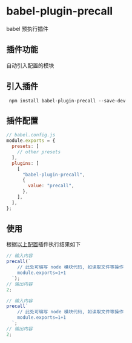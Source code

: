 # babel-plugin-precall

babel 预执行插件

## 插件功能

自动引入配置的模块

## 引入插件

```shell
 npm install babel-plugin-precall --save-dev
```

## 插件配置

```js
// babel.config.js
module.exports = {
  presets: [
    // other presets
  ],
  plugins: [
    [
      "babel-plugin-precall",
      {
        value: "precall",
      },
    ],
  ],
};
```

## 使用

根据[以上配置](#插件配置)插件执行结果如下

```js
// 输入内容
precall(`
    // 此处可编写 node 模块代码, 如读取文件等操作
    module.exports=1+1
  `);
// 输出内容
2;
```

```js
// 输入内容
precall`
    // 此处可编写 node 模块代码, 如读取文件等操作
    module.exports=1+1
  `;
// 输出内容
2;
```
